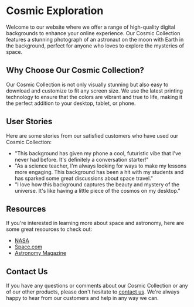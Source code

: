 <!--font:Poppins-->

# Cosmic Exploration

Welcome to our website where we offer a range of high-quality digital backgrounds to enhance your online experience. Our Cosmic Collection features a stunning photograph of an astronaut on the moon with Earth in the background, perfect for anyone who loves to explore the mysteries of space.

## Why Choose Our Cosmic Collection?

Our Cosmic Collection is not only visually stunning but also easy to download and customize to fit any screen size. We use the latest printing technology to ensure that the colors are vibrant and true to life, making it the perfect addition to your desktop, tablet, or phone.

## User Stories

Here are some stories from our satisfied customers who have used our Cosmic Collection:

- "This background has given my phone a cool, futuristic vibe that I've never had before. It's definitely a conversation starter!"
- "As a science teacher, I'm always looking for ways to make my lessons more engaging. This background has been a hit with my students and has sparked some great discussions about space travel."
- "I love how this background captures the beauty and mystery of the universe. It's like having a little piece of the cosmos on my desktop."

## Resources

If you're interested in learning more about space and astronomy, here are some great resources to check out:

- [NASA](#)
- [Space.com](#)
- [Astronomy Magazine](#)

## Contact Us

If you have any questions or comments about our Cosmic Collection or any of our other products, please don't hesitate to [contact us](#). We're always happy to hear from our customers and help in any way we can.

<!--

Write me content for website with wallpaper which alt text is:

"A photograph of an astronaut standing on the surface of the moon with Earth in the background."

The name/title of the page should not be 1:1 copy of the alt text but rather a real content of the website which is using this wallpaper.

- Use markdown format 
- Start with heading
- Heading should be short and concise
- The content should look like a real website 
- The website should not be about the wallpaper, wallpaper is just a related background
- Heading should be contain work "wallpaper" or "background"
- Include real sections like references, contact, user stories, etc. use things relevant to the page purpose.
- Feel free to use structure like headings, bullets, numbering, blockquotes, paragraphs, horizontal lines, etc.
- You can use formatting like bold or _italic_
- You can include UTF-8 emojis
- Links should be only #hash anchors (and you can refer to the document itself)
- Do not include images


---


# Explore the wonders of space with our Cosmic Collection wallpaper

Welcome to our website where we offer a wide range of wallpapers to enhance your digital experience. Our Cosmic Collection wallpaper features a breathtaking photograph of an astronaut standing on the surface of the moon with Earth in the background. This wallpaper is perfect for anyone who loves to explore the mysteries of space and wants to bring that sense of wonder to their desktop or mobile device.

## Why choose our Cosmic Collection wallpaper?

Our Cosmic Collection wallpaper is not only stunning but also high-quality. We use the latest printing technology to ensure that the colors are vibrant and true to life. Additionally, our wallpaper is easy to install and can be customized to fit any screen size. Whether you want to use it as a background for your computer, tablet, or phone, our wallpaper will look amazing on any device.

## User stories

Here are some user stories from our satisfied customers who have used our Cosmic Collection wallpaper:

- "I've always been fascinated by space, and this wallpaper captures the beauty and mystery of the universe perfectly. Every time I look at my desktop, I feel inspired to learn more about what's out there."
- "I work in a stressful environment, and having this wallpaper as my background helps me relax and take a mental break. It's like I'm transported to another world for a few moments."
- "I love how customizable this wallpaper is. I was able to adjust the size and position to fit my screen perfectly, and it looks amazing."

## References

If you're interested in learning more about space and astronomy, here are some great resources to check out:

- [NASA](#)
- [Space.com](#)
- [Astronomy Magazine](#)

## Contact us

If you have any questions or comments about our Cosmic Collection wallpaper or any of our other products, please don't hesitate to [contact us](#). We're always happy to hear from our customers and help in any way we can.


---


Heading should not include word "wallpaper". The website should not be about the wallpaper itself, wallpaper is just a related background, rewrite whole content.


---


# Discover the wonders of space with our Cosmic Collection

Welcome to our website where we offer a wide range of digital backgrounds to enhance your online experience. Our Cosmic Collection features a stunning photograph of an astronaut standing on the surface of the moon with Earth in the background. This background is perfect for anyone who loves to explore the mysteries of space and wants to bring that sense of wonder to their digital devices.

## Why choose our Cosmic Collection?

Our Cosmic Collection is not only visually stunning but also high-quality. We use the latest printing technology to ensure that the colors are vibrant and true to life. Additionally, our backgrounds are easy to download and can be customized to fit any screen size. Whether you want to use it as a background for your computer, tablet, or phone, our collection will look amazing on any device.

## User stories

Here are some user stories from our satisfied customers who have used our Cosmic Collection:

- "I'm a big fan of space exploration and this background really captures the beauty and mystery of the universe. It's like having a little piece of the cosmos on my desktop."
- "I love how easy it was to download and set up this background. It gives my phone a cool, futuristic vibe that I've never had before."
- "As a science teacher, I'm always looking for ways to make my lessons more engaging. This background has been a hit with my students and has sparked some great discussions about space travel."

## Resources

If you're interested in learning more about space and astronomy, here are some great resources to check out:

- [NASA](#)
- [Space.com](#)
- [Astronomy Magazine](#)

## Contact us

If you have any questions or comments about our Cosmic Collection or any of our other products, please don't hesitate to [contact us](#). We're always happy to hear from our customers and help in any way we can.


---


Heading is too long, rewrite whole content.


---


# Cosmic Collection: Discover the Wonders of Space

Welcome to our website where we offer a range of high-quality digital backgrounds to enhance your online experience. Our Cosmic Collection features a stunning photograph of an astronaut on the moon with Earth in the background, perfect for anyone who loves to explore the mysteries of space.

## Why Choose Our Cosmic Collection?

Our Cosmic Collection is not only visually stunning but also easy to download and customize to fit any screen size. We use the latest printing technology to ensure that the colors are vibrant and true to life, making it the perfect addition to your desktop, tablet, or phone.

## User Stories

Here are some stories from our satisfied customers who have used our Cosmic Collection:

- "I've always been fascinated by space, and this background captures the beauty and mystery of the universe perfectly. It's like having a little piece of the cosmos on my desktop."
- "This background has given my phone a cool, futuristic vibe that I've never had before. It's definitely a conversation starter!"
- "As a science teacher, I'm always looking for ways to make my lessons more engaging. This background has been a hit with my students and has sparked some great discussions about space travel."

## Resources

If you're interested in learning more about space and astronomy, here are some great resources to check out:

- [NASA](#)
- [Space.com](#)
- [Astronomy Magazine](#)

## Contact Us

If you have any questions or comments about our Cosmic Collection or any of our other products, please don't hesitate to [contact us](#). We're always happy to hear from our customers and help in any way we can.


---


Heading is too long, rewrite whole content.


---


# Explore Space with Our Cosmic Collection

Welcome to our website where we offer a range of high-quality digital backgrounds to enhance your online experience. Our Cosmic Collection features a stunning photograph of an astronaut on the moon with Earth in the background, perfect for anyone who loves to explore the mysteries of space.

## Why Choose Our Cosmic Collection?

Our Cosmic Collection is not only visually stunning but also easy to download and customize to fit any screen size. We use the latest printing technology to ensure that the colors are vibrant and true to life, making it the perfect addition to your desktop, tablet, or phone.

## User Stories

Here are some stories from our satisfied customers who have used our Cosmic Collection:

- "This background has given my phone a cool, futuristic vibe that I've never had before. It's definitely a conversation starter!"
- "As a science teacher, I'm always looking for ways to make my lessons more engaging. This background has been a hit with my students and has sparked some great discussions about space travel."
- "I love how this background captures the beauty and mystery of the universe. It's like having a little piece of the cosmos on my desktop."

## Resources

If you're interested in learning more about space and astronomy, here are some great resources to check out:

- [NASA](#)
- [Space.com](#)
- [Astronomy Magazine](#)

## Contact Us

If you have any questions or comments about our Cosmic Collection or any of our other products, please don't hesitate to [contact us](#). We're always happy to hear from our customers and help in any way we can.


---


Write me a Google font which is best fitting for the website.

Pick from the list:
- Barlow Condensed
- Montserrat
- Poppins
- Great Vibes
- Raleway
- Dancing Script
- Roboto
- Open Sans
- Inter
- Lobster
- Alegreya
- Playfair Display
- IBM Plex Sans
- Lato
- Orbitron
- Exo 2
- Futura


Write just the font name nothing else.


---


Poppins

-->
